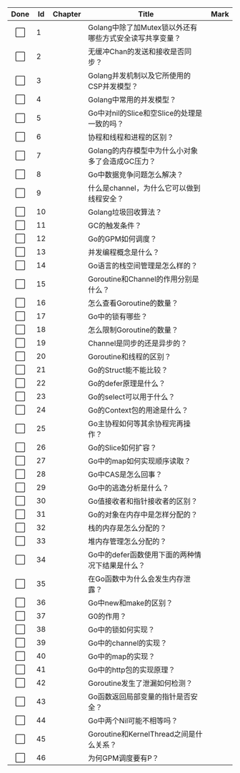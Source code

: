 | Done | Id  | Chapter | Title                             | Mark |
|:----:|-----|---------|-----------------------------------|------|
|  ⬜   | 1   |         | Golang中除了加Mutex锁以外还有哪些方式安全读写共享变量？ |      |
|  ⬜   | 2   |         | 无缓冲Chan的发送和接收是否同步？                |      |
|  ⬜   | 3   |         | Golang并发机制以及它所使用的CSP并发模型？         |      |
|  ⬜   | 4   |         | Golang中常用的并发模型？                   |      |
|  ⬜   | 5   |         | Go中对nil的Slice和空Slice的处理是一致的吗？     |      |
|  ⬜   | 6   |         | 协程和线程和进程的区别？                      |      |
|  ⬜   | 7   |         | Golang的内存模型中为什么小对象多了会造成GC压力？      |      |
|  ⬜   | 8   |         | Go中数据竞争问题怎么解决？                    |      |
|  ⬜   | 9   |         | 什么是channel，为什么它可以做到线程安全？          |      |
|  ⬜   | 10  |         | Golang垃圾回收算法？                     |      |
|  ⬜   | 11  |         | GC的触发条件？                          |      |
|  ⬜   | 12  |         | Go的GPM如何调度？                       |      |
|  ⬜   | 13  |         | 并发编程概念是什么？                        |      |
|  ⬜   | 14  |         | Go语言的栈空间管理是怎么样的？                  |      |
|  ⬜   | 15  |         | Goroutine和Channel的作用分别是什么？        |      |
|  ⬜   | 16  |         | 怎么查看Goroutine的数量？                 |      |
|  ⬜   | 17  |         | Go中的锁有哪些？                         |      |
|  ⬜   | 18  |         | 怎么限制Goroutine的数量？                 |      |
|  ⬜   | 19  |         | Channel是同步的还是异步的？                 |      |
|  ⬜   | 20  |         | Goroutine和线程的区别？                  |      |
|  ⬜   | 21  |         | Go的Struct能不能比较？                   |      |
|  ⬜   | 22  |         | Go的defer原理是什么？                    |      |
|  ⬜   | 23  |         | Go的select可以用于什么？                  |      |
|  ⬜   | 24  |         | Go的Context包的用途是什么？                |      |
|  ⬜   | 25  |         | Go主协程如何等其余协程完再操作？                 |      |
|  ⬜   | 26  |         | Go的Slice如何扩容？                     |      |
|  ⬜   | 27  |         | Go中的map如何实现顺序读取？                  |      |
|  ⬜   | 28  |         | Go中CAS是怎么回事？                      |      |
|  ⬜   | 29  |         | Go中的逃逸分析是什么？                      |      |
|  ⬜   | 30  |         | Go值接收者和指针接收者的区别？                  |      |
|  ⬜   | 31  |         | Go的对象在内存中是怎样分配的？                  |      |
|  ⬜   | 32  |         | 栈的内存是怎么分配的？                       |      |
|  ⬜   | 33  |         | 堆内存管理怎么分配的？                       |      |
|  ⬜   | 34  |         | Go中的defer函数使用下面的两种情况下结果是什么？       |      |
|  ⬜   | 35  |         | 在Go函数中为什么会发生内存泄露？                 |      |
|  ⬜   | 36  |         | Go中new和make的区别？                   |      |
|  ⬜   | 37  |         | G0的作用？                            |      |
|  ⬜   | 38  |         | Go中的锁如何实现？                        |      |
|  ⬜   | 39  |         | Go中的channel的实现？                   |      |
|  ⬜   | 40  |         | Go中的map的实现？                       |      |
|  ⬜   | 41  |         | Go中的http包的实现原理？                   |      |
|  ⬜   | 42  |         | Goroutine发生了泄漏如何检测？               |      |
|  ⬜   | 43  |         | Go函数返回局部变量的指针是否安全？                |      |
|  ⬜   | 44  |         | Go中两个Nil可能不相等吗？                   |      |
|  ⬜   | 45  |         | Goroutine和KernelThread之间是什么关系？    |      |
|  ⬜   | 46  |         | 为何GPM调度要有P？                       |      |